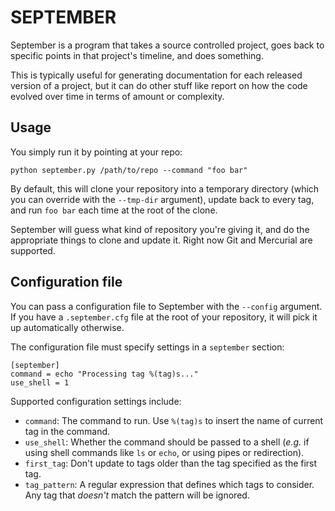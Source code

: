 
# SEPTEMBER

September is a program that takes a source controlled project, goes back to
specific points in that project's timeline, and does something.

This is typically useful for generating documentation for each released version
of a project, but it can do other stuff like report on how the code evolved over
time in terms of amount or complexity.


## Usage

You simply run it by pointing at your repo:

    python september.py /path/to/repo --command "foo bar"

By default, this will clone your repository into a temporary directory (which
you can override with the `--tmp-dir` argument), update back to every tag, and
run `foo bar` each time at the root of the clone.

September will guess what kind of repository you're giving it, and do the
appropriate things to clone and update it. Right now Git and Mercurial are
supported.


## Configuration file

You can pass a configuration file to September with the `--config` argument. If
you have a `.september.cfg` file at the root of your repository, it will pick it
up automatically otherwise.

The configuration file must specify settings in a `september` section:

    [september]
    command = echo "Processing tag %(tag)s..."
    use_shell = 1

Supported configuration settings include:

* `command`: The command to run. Use `%(tag)s` to insert the name of current tag
  in the command.
* `use_shell`: Whether the command should be passed to a shell (_e.g._ if using
  shell commands like `ls` or `echo`, or using pipes or redirection).
* `first_tag`: Don't update to tags older than the tag specified as the first
  tag.
* `tag_pattern`: A regular expression that defines which tags to consider. Any
  tag that _doesn't_ match the pattern will be ignored.

